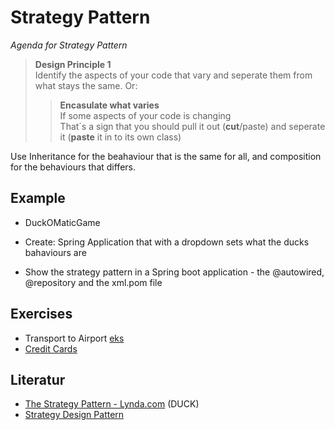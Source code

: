 # Strategy Pattern
_Agenda for Strategy Pattern_

> **Design Principle 1**   
> Identify the aspects of your code that vary and seperate them from what stays the same.
> Or:
>> **Encasulate what varies**    
>> If some aspects of your code is changing    
>> That´s a sign that you should pull it out (**cut**/paste) and seperate it (**paste** it in to its own class)

Use Inheritance for the beahaviour that is the same for all, and composition for the behaviours that differs.




## Example

* DuckOMaticGame

* Create: Spring Application that with a dropdown sets what the ducks bahaviours are

* Show the strategy pattern in a Spring boot application - the @autowired, @repository and the xml.pom file 

## Exercises
* Transport to Airport [eks](https://sourcemaking.com/design_patterns/strategy)
* [Credit Cards](https://app.pluralsight.com/player?course=design-patterns-java-behavioral&author=bryan-hansen&name=design-patterns-java-behavioral-m10&clip=7&mode=live)


## Literatur

* [The Strategy Pattern - Lynda.com](https://www.lynda.com/Developer-Programming-Foundations-tutorials/Understanding-pitfalls-inheritance-interfaces/135365/158211-4.html?srchtrk=index%3a2%0alinktypeid%3a2%0aq%3a+Course%3a+Programming+Foundations%3a+Design+Patterns%0apage%3a1%0as%3arelevance%0asa%3atrue%0aproducttypeid%3a2) (DUCK)
* [Strategy Design Pattern](https://sourcemaking.com/design_patterns/strategy)
